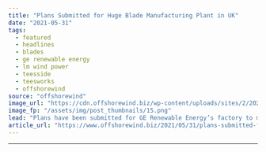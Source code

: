 ```yaml
---
title: "Plans Submitted for Huge Blade Manufacturing Plant in UK"
date: "2021-05-31"
tags: 
  - featured
  - headlines
  - blades
  - ge renewable energy
  - lm wind power
  - teesside
  - teesworks
  - offshorewind
source: "offshorewind"
image_url: "https://cdn.offshorewind.biz/wp-content/uploads/sites/2/2021/05/31104504/GE-Renewable-Energy1.png"
image_fp: "/assets/img/post_thumbnails/15.png"
lead: "Plans have been submitted for GE Renewable Energy’s factory to manufacture blades for offshore"
article_url: "https://www.offshorewind.biz/2021/05/31/plans-submitted-for-huge-blade-manufacturing-plant-in-uk/"
---
```


---
